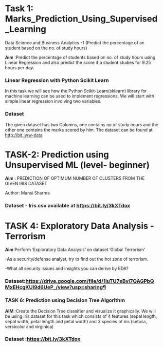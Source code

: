 # Task 1: Marks_Prediction_Using_Supervised_Learning
Data Science and Business Analytics -1 (Predict the percentage of an student based on the no. of study hours)

__Aim__ :Predict the percentage of students based on no. of study hours using Linear Regression and also predict the score if a student studies for 9.25 hours per day.

### Linear Regression with Python Scikit Learn

In this task we will see how the Python Scikit-Learn(sklearn) library for machine learning can be used to implement regressions. We will start with simple linear regression involving two variables.

### Dataset

The given dataset has two Columns, one contains no.of study hours and the other one contains the marks scored by him. The dataset can be found at http://bit.ly/w-data

# TASK-2: Prediction using Unsupervised ML (level- beginner)
__Aim__ : PREDICTION OF OPTIMUM NUMBER OF CLUSTERS FROM THE GIVEN IRIS DATASET

Author: Mansi Sharma
### Dataset - Iris.csv available at https://bit.ly/3kXTdox




# TASK 4: Exploratory Data Analysis - Terrorism
__Aim__:Perform ‘Exploratory Data Analysis’ on dataset ‘Global Terrorism’

-As a security/defense analyst, try to find out the hot zone of terrorism.

-What all security issues and insights you can derive by EDA?

### Dataset:https://drive.google.com/file/d/1luTU7xBvI7QAGPbQMxEHcgKUi9d6UeP_/view?usp=sharing¶


### TASK 6: Prediction using Decision Tree Algorithm

__AIM__ :Create the Decision Tree classifier and visualize it graphically.
We will be using iris dataset for this task which consists of 4 features (sepal length, sepal width, petal length and petal width) and 3 species of iris (setosa, versicolor and virginica)

### Dataset :https://bit.ly/3kXTdox
